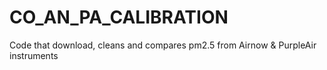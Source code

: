 # CO_AN_PA_CALIBRATION
Code that download, cleans and compares pm2.5 from Airnow &amp; PurpleAir instruments
